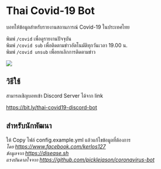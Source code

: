 # Thai Covid-19 Bot

บอทให้ข้อมูลสำหรับรายงานสถานการณ์ Covid-19 ในประเทศไทย
  
พิมพ์ `/covid` เพื่อดูรายงานปัจจุบัน  
พิมพ์ `/covid sub` เพื่อติดตามข่าวอัตโนมัติทุกวันเวลา 19.00 น.  
พิมพ์ `/covid unsub` เพื่อยกเลิกการติดตามข่าว  

![](http://i.imgur.com/hXxXW1h.png)

## วิธีใช้
สามารถเชิญบอทเข้า Discord Server ได้จาก link

<https://bit.ly/thai-covid19-discord-bot>


## สำหรับนักพัฒนา
ให้ Copy ไฟล์ config.example.yml แล้วแก้ไขข้อมูลที่ต้องการ  
*โดย <https://www.facebook.com/kerlos127>*  
*ข้อมูลจาก <https://disease.sh>*  
*แรงบันดาลใจจาก <https://github.com/picklejason/coronavirus-bot>*  